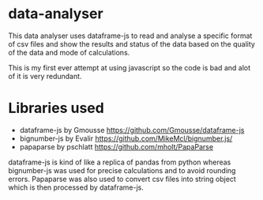 # data-analyser

This data analyser uses dataframe-js to read and analyse a specific format of csv files and show the results and status of the data based on the quality of the data and mode of calculations.

This is my first ever attempt at using javascript so the code is bad and alot of it is very redundant.

# Libraries used
- dataframe-js by Gmousse https://github.com/Gmousse/dataframe-js
- bignumber-js by Evalir https://github.com/MikeMcl/bignumber.js/
- papaparse by pschlatt https://github.com/mholt/PapaParse

dataframe-js is kind of like a replica of pandas from python whereas bignumber-js was used for precise calculations and to avoid rounding errors. Papaparse was also used to convert csv files into string object which is then processed by dataframe-js.
